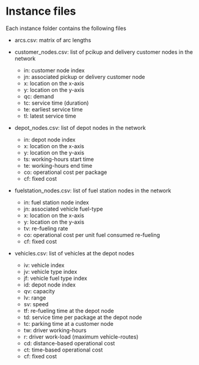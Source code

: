# Instance files

Each instance folder contains the following files

- arcs.csv: matrix of arc lengths

- customer_nodes.csv: list of pcikup and delivery customer nodes in the network
    - in: customer node index
    - jn: associated pickup or delivery customer node
    - x: location on the x-axis
    - y: location on the y-axis
    - qc: demand
    - tc: service time (duration)
    - te: earliest service time
    - tl: latest service time

- depot_nodes.csv: list of depot nodes in the network
    - in: depot node index
    - x: location on the x-axis
    - y: location on the y-axis
    - ts: working-hours start time
    - te: working-hours end time
    - co: operational cost per package
    - cf: fixed cost

- fuelstation_nodes.csv: list of fuel station nodes in the network
    - in: fuel station node index
    - jn: associated vehicle fuel-type
    - x: location on the x-axis
    - y: location on the y-axis
    - tv: re-fueling rate
    - co: operational cost per unit fuel consumed re-fueling
    - cf: fixed cost

- vehicles.csv: list of vehicles at the depot nodes
    - iv: vehicle index
    - jv: vehicle type index
    - jf: vehicle fuel type index
    - id: depot node index
    - qv: capacity
    - lv: range
    - sv: speed
    - tf: re-fueling time at the depot node
    - td: service time per package at the depot node
    - tc: parking time at a customer node
    - tw: driver working-hours
    - r: driver work-load (maximum vehicle-routes)
    - cd: distance-based operational cost
    - ct: time-based operational cost
    - cf: fixed cost

